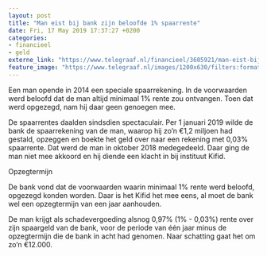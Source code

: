 ```yaml
---
layout: post
title: "Man eist bij bank zijn beloofde 1% spaarrente"
date: Fri, 17 May 2019 17:37:27 +0200
categories: 
- financieel 
- geld 
externe_link: "https://www.telegraaf.nl/financieel/3605921/man-eist-bij-bank-zijn-beloofde-1-spaarrente"
feature_image: "https://www.telegraaf.nl/images/1200x630/filters:format(jpeg):quality(80)/cdn-kiosk-api.telegraaf.nl/331eb6a4-78c2-11e9-a042-0218eaf05005.jpg"
---
```


<p class="intro">Een man opende in 2014 een speciale spaarrekening. In de voorwaarden werd beloofd dat de man altijd minimaal 1% rente zou ontvangen. Toen dat werd opgezegd, nam hij daar geen genoegen mee.</p> <p>De spaarrentes daalden sindsdien spectaculair. Per 1 januari 2019 wilde de bank de spaarrekening van de man, waarop hij zo’n €1,2 miljoen had gestald, opzeggen en boekte het geld over naar een rekening met 0,03% spaarrente. Dat werd de man in oktober 2018 medegedeeld. Daar ging de man niet mee akkoord en hij diende een klacht in bij instituut Kifid.</p><p>Opzegtermijn</p><p>De bank vond dat de voorwaarden waarin minimaal 1% rente werd beloofd, opgezegd konden worden. Daar is het Kifid het mee eens, al moet de bank wel een opzegtermijn van een jaar aanhouden.</p><p>De man krijgt als schadevergoeding alsnog 0,97% (1% - 0,03%) rente over zijn spaargeld van de bank, voor de periode van één jaar minus de opzegtermijn die de bank in acht had genomen. Naar schatting gaat het om zo’n €12.000.</p>
